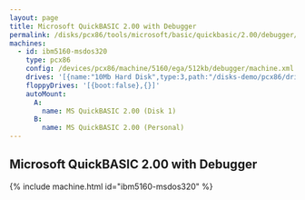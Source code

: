 ```yaml
---
layout: page
title: Microsoft QuickBASIC 2.00 with Debugger
permalink: /disks/pcx86/tools/microsoft/basic/quickbasic/2.00/debugger/
machines:
  - id: ibm5160-msdos320
    type: pcx86
    config: /devices/pcx86/machine/5160/ega/512kb/debugger/machine.xml
    drives: '[{name:"10Mb Hard Disk",type:3,path:"/disks-demo/pcx86/drives/10mb/MSDOS320-C400.json"}]'
    floppyDrives: '[{boot:false},{}]'
    autoMount:
      A:
        name: MS QuickBASIC 2.00 (Disk 1)
      B:
        name: MS QuickBASIC 2.00 (Personal)
---
```


Microsoft QuickBASIC 2.00 with Debugger
---------------------------------------

{% include machine.html id="ibm5160-msdos320" %}
